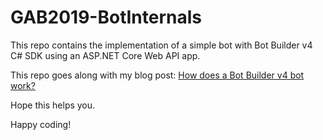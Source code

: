 # GAB2019-BotInternals

This repo contains the implementation of a simple bot with Bot Builder v4 C# SDK using an ASP.NET Core Web API app.

This repo goes along with my blog post: [How does a Bot Builder v4 bot work?](http://www.coderepo.blog/posts/how-does-a-bot-builder-v4-bot-work/)

Hope this helps you.

Happy coding!
